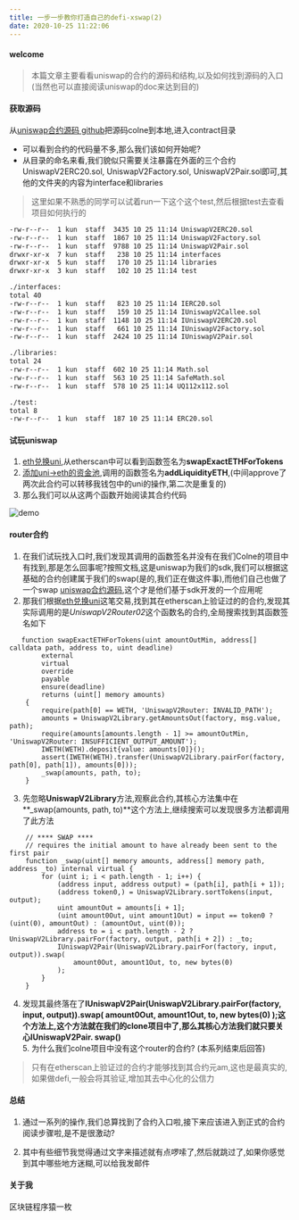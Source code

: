 ```yaml
---
title: 一步一步教你打造自己的defi-xswap(2) 
date: 2020-10-25 11:22:06
---
```

#### welcome
> 本篇文章主要看看uniswap的合约的源码和结构,以及如何找到源码的入口(当然也可以直接阅读uniswap的doc来达到目的)

#### 获取源码
从[uniswap合约源码 github](https://github.com/Uniswap/uniswap-v2-core)把源码colne到本地,进入contract目录  

* 可以看到合约的代码量不多,那么我们该如何开始呢?
* 从目录的命名来看,我们貌似只需要关注暴露在外面的三个合约 UniswapV2ERC20.sol, UniswapV2Factory.sol, UniswapV2Pair.sol即可,其他的文件夹的内容为interface和libraries

> 这里如果不熟悉的同学可以试着run一下这个这个test,然后根据test去查看项目如何执行的

```bash
-rw-r--r--  1 kun  staff  3435 10 25 11:14 UniswapV2ERC20.sol
-rw-r--r--  1 kun  staff  1867 10 25 11:14 UniswapV2Factory.sol
-rw-r--r--  1 kun  staff  9788 10 25 11:14 UniswapV2Pair.sol
drwxr-xr-x  7 kun  staff   238 10 25 11:14 interfaces
drwxr-xr-x  5 kun  staff   170 10 25 11:14 libraries
drwxr-xr-x  3 kun  staff   102 10 25 11:14 test

./interfaces:
total 40
-rw-r--r--  1 kun  staff   823 10 25 11:14 IERC20.sol
-rw-r--r--  1 kun  staff   159 10 25 11:14 IUniswapV2Callee.sol
-rw-r--r--  1 kun  staff  1148 10 25 11:14 IUniswapV2ERC20.sol
-rw-r--r--  1 kun  staff   661 10 25 11:14 IUniswapV2Factory.sol
-rw-r--r--  1 kun  staff  2424 10 25 11:14 IUniswapV2Pair.sol

./libraries:
total 24
-rw-r--r--  1 kun  staff  602 10 25 11:14 Math.sol
-rw-r--r--  1 kun  staff  563 10 25 11:14 SafeMath.sol
-rw-r--r--  1 kun  staff  578 10 25 11:14 UQ112x112.sol

./test:
total 8
-rw-r--r--  1 kun  staff  187 10 25 11:14 ERC20.sol
```
#### 试玩uniswap

1. [eth兑换uni](https://rinkeby.etherscan.io/tx/0x4f1551395b26afa5b270c42bf165e9a013db010b3e585bf9419a63e83866081d),从etherscan中可以看到函数签名为**swapExactETHForTokens**   
2. [添加uni->eth的资金池](https://rinkeby.etherscan.io/tx/0x4f1551395b26afa5b270c42bf165e9a013db010b3e585bf9419a63e83866081d),调用的函数签名为**addLiquidityETH**,(中间approve了两次此合约可以转移我钱包中的uni的操作,第二次是重复的)  
3. 那么我们可以从这两个函数开始阅读其合约代码   

![demo](/xswap/ether2.gif)

#### router合约 
1. 在我们试玩找入口时,我们发现其调用的函数签名并没有在我们Colne的项目中有找到,那是怎么回事呢?按照文档,这是uniswap为我们的sdk,我们可以根据这基础的合约创建属于我们的swap(是的,我们正在做这件事),而他们自己也做了一个swap [uniswap合约源码](https://github.com/Uniswap/uniswap-v2-periphery),这个才是他们基于sdk开发的一个应用呢
2. 那我们根据[eth兑换uni](https://rinkeby.etherscan.io/tx/0x4f1551395b26afa5b270c42bf165e9a013db010b3e585bf9419a63e83866081d)这笔交易,找到其在etherscan上验证过的的合约,发现其实际调用的是*UniswapV2Router02*这个函数名的合约,全局搜索找到其函数签名如下  

```solidity
   function swapExactETHForTokens(uint amountOutMin, address[] calldata path, address to, uint deadline)
        external
        virtual
        override
        payable
        ensure(deadline)
        returns (uint[] memory amounts)
    {
        require(path[0] == WETH, 'UniswapV2Router: INVALID_PATH');
        amounts = UniswapV2Library.getAmountsOut(factory, msg.value, path);
        require(amounts[amounts.length - 1] >= amountOutMin, 'UniswapV2Router: INSUFFICIENT_OUTPUT_AMOUNT');
        IWETH(WETH).deposit{value: amounts[0]}();
        assert(IWETH(WETH).transfer(UniswapV2Library.pairFor(factory, path[0], path[1]), amounts[0]));
        _swap(amounts, path, to);
    }
```
3. 先忽略**UniswapV2Library**方法,观察此合约,其核心方法集中在**_swap(amounts, path, to)**这个方法上,继续搜索可以发现很多方法都调用了此方法

```solidity
    // **** SWAP ****
    // requires the initial amount to have already been sent to the first pair
    function _swap(uint[] memory amounts, address[] memory path, address _to) internal virtual {
        for (uint i; i < path.length - 1; i++) {
            (address input, address output) = (path[i], path[i + 1]);
            (address token0,) = UniswapV2Library.sortTokens(input, output);
            uint amountOut = amounts[i + 1];
            (uint amount0Out, uint amount1Out) = input == token0 ? (uint(0), amountOut) : (amountOut, uint(0));
            address to = i < path.length - 2 ? UniswapV2Library.pairFor(factory, output, path[i + 2]) : _to;
            IUniswapV2Pair(UniswapV2Library.pairFor(factory, input, output)).swap(
                amount0Out, amount1Out, to, new bytes(0)
            );
        }
    }
```
4.  发现其最终落在了**IUniswapV2Pair(UniswapV2Library.pairFor(factory, input, output)).swap(
                amount0Out, amount1Out, to, new bytes(0)
            );**这个方法上,这个方法就在我们的clone项目中了,那么其核心方法我们就只要关心**IUniswapV2Pair. swap()**  
            5. 为什么我们colne项目中没有这个router的合约? (本系列结束后回答)  
      
> 只有在etherscan上验证过的合约才能够找到其合约元am,这也是最真实的,如果做defi,一般会将其验证,增加其去中心化的公信力
            
#### 总结
1. 通过一系列的操作,我们总算找到了合约入口啦,接下来应该进入到正式的合约阅读步骤啦,是不是很激动?

2. 其中有些细节我觉得通过文字来描述就有点啰嗦了,然后就跳过了,如果你感觉到其中哪些地方迷糊,可以给我发邮件
            
#### 关于我
区块链程序猿一枚  